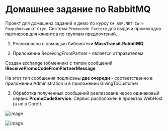 # Домашнее задание по RabbitMQ

Проект для домашних заданий и демо по курсу `C# ASP.NET Core Разработчик` от `Отус`.
Cистема `Promocode Factory` для выдачи промокодов партнеров для клиентов по группам предпочтений.

1) Реализовано с помощью библиотеки **MassTransit.RabbitMQ**

2) Приложение ReceivingFromPartner  - является отправителем

Создан exchange (обменник) c типом сообщений **IReceivePromoCodeFromPartnerMessage**

На этот тип сообщения подписаны **две очереди** - соответственно в приложении Administration и в приложении GivingToCustomer

3) Обработка полученных сообщений реализована через одинаковый сервис **PromoCodeService**.
   Сервиc расположен в проектах WebHost (а не в Core!).


![image](https://github.com/user-attachments/assets/f78e52ab-9191-42c5-9fa9-bde1be5c143b)


![image](https://github.com/user-attachments/assets/7a125837-00ae-45ce-8f8b-056b193100d4)
